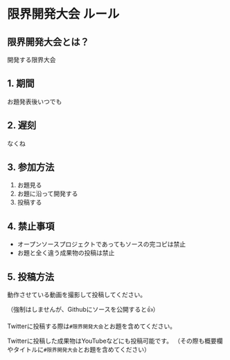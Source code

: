 # 限界開発大会 ルール

## 限界開発大会とは？

開発する限界大会

## 1. 期間

お題発表後いつでも

## 2. 遅刻

なくね

## 3. 参加方法

1. お題見る
2. お題に沿って開発する
3. 投稿する

## 4. 禁止事項

- オープンソースプロジェクトであってもソースの完コピは禁止
- お題と全く違う成果物の投稿は禁止

## 5. 投稿方法

動作させている動画を撮影して投稿してください。

（強制はしませんが、Githubにソースを公開すると👍）

Twitterに投稿する際は`#限界開発大会`とお題を含めてください。

Twitterに投稿した成果物はYouTubeなどにも投稿可能です。
（その際も概要欄やタイトルに`#限界開発大会`とお題を含めてください）
